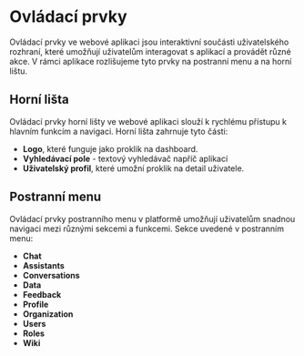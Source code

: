 # Ovládací prvky

Ovládací prvky ve webové aplikaci jsou interaktivní součásti uživatelského rozhraní, které umožňují uživatelům interagovat s aplikací a provádět různé akce. V rámci aplikace rozlišujeme tyto prvky na postranní menu a na horní lištu.

## Horní lišta

Ovládací prvky horní lišty ve webové aplikaci slouží k rychlému přístupu k hlavním funkcím a navigaci. Horní lišta zahrnuje tyto části:

- **Logo**, které funguje jako proklik na dashboard.
- **Vyhledávací pole** - textový vyhledávač napříč aplikací 
- **Uživatelský profil**, které umožní proklik na detail uživatele.

## Postranní menu

Ovládací prvky postranního menu v platformě umožňují uživatelům snadnou navigaci mezi různými sekcemi a funkcemi. Sekce uvedené v postranním menu:

- **Chat**
- **Assistants**
- **Conversations**
- **Data**
- **Feedback**
- **Profile**
- **Organization**
- **Users**
- **Roles**
- **Wiki** 